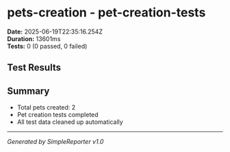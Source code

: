 # pets-creation - pet-creation-tests

**Date:** 2025-06-19T22:35:16.254Z  
**Duration:** 13601ms  
**Tests:** 0 (0 passed, 0 failed)

## Test Results



## Summary

- Total pets created: 2
- Pet creation tests completed
- All test data cleaned up automatically

---
*Generated by SimpleReporter v1.0*
